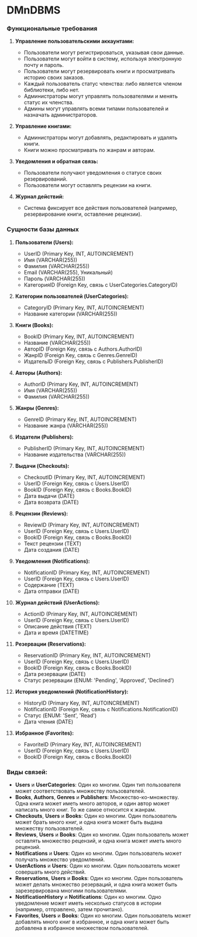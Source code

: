# DMnDBMS
### Функциональные требования
1. **Управление пользовательскими аккаунтами:**
   - Пользователи могут регистрироваться, указывая свои данные.
   - Пользователи могут войти в систему, используя электронную почту и пароль.
   - Пользователи могут резервировать книги и просматривать историю своих заказов.
   - Каждый пользователь статус членства: либо является членом библиотеки, либо нет.
   - Администраторы могут управлять пользователями и менять статус их членства.
   - Админы могут управлять всеми типами пользователей и назначать администраторов.
  
2. **Управление книгами:**
   - Администраторы могут добавлять, редактировать и удалять книги.
   - Книги можно просматривать по жанрам и авторам.

3. **Уведомления и обратная связь:**
   - Пользователи получают уведомления о статусе своих резервирований.
   - Пользователи могут оставлять рецензии на книги.
   
4. **Журнал действий:**
   - Система фиксирует все действия пользователей (например, резервирование книги, оставление рецензии).

### Сущности базы данных
1. **Пользователи (Users):**
   - UserID (Primary Key, INT, AUTOINCREMENT)
   - Имя (VARCHAR(255))
   - Фамилия (VARCHAR(255))
   - Email (VARCHAR(255), Уникальный)
   - Пароль (VARCHAR(255))
   - КатегорияID (Foreign Key, связь с UserCategories.CategoryID)

2. **Категории пользователей (UserCategories):**
   - CategoryID (Primary Key, INT, AUTOINCREMENT)
   - Название категории (VARCHAR(255))

3. **Книги (Books):**
   - BookID (Primary Key, INT, AUTOINCREMENT)
   - Название (VARCHAR(255))
   - АвторID (Foreign Key, связь с Authors.AuthorID)
   - ЖанрID (Foreign Key, связь с Genres.GenreID)
   - ИздательID (Foreign Key, связь с Publishers.PublisherID)

4. **Авторы (Authors):**
   - AuthorID (Primary Key, INT, AUTOINCREMENT)
   - Имя (VARCHAR(255))
   - Фамилия (VARCHAR(255))

5. **Жанры (Genres):**
   - GenreID (Primary Key, INT, AUTOINCREMENT)
   - Название жанра (VARCHAR(255))

6. **Издатели (Publishers):**
   - PublisherID (Primary Key, INT, AUTOINCREMENT)
   - Название издательства (VARCHAR(255))

7. **Выдачи (Checkouts):**
   - CheckoutID (Primary Key, INT, AUTOINCREMENT)
   - UserID (Foreign Key, связь с Users.UserID)
   - BookID (Foreign Key, связь с Books.BookID)
   - Дата выдачи (DATE)
   - Дата возврата (DATE)

8. **Рецензии (Reviews):**
   - ReviewID (Primary Key, INT, AUTOINCREMENT)
   - UserID (Foreign Key, связь с Users.UserID)
   - BookID (Foreign Key, связь с Books.BookID)
   - Текст рецензии (TEXT)
   - Дата создания (DATE)

9. **Уведомления (Notifications):**
   - NotificationID (Primary Key, INT, AUTOINCREMENT)
   - UserID (Foreign Key, связь с Users.UserID)
   - Содержание (TEXT)
   - Дата отправки (DATE)

10. **Журнал действий (UserActions):**
    - ActionID (Primary Key, INT, AUTOINCREMENT)
    - UserID (Foreign Key, связь с Users.UserID)
    - Описание действия (TEXT)
    - Дата и время (DATETIME)

11. **Резервации (Reservations):**
    - ReservationID (Primary Key, INT, AUTOINCREMENT)
    - UserID (Foreign Key, связь с Users.UserID)
    - BookID (Foreign Key, связь с Books.BookID)
    - Дата резервации (DATE)
    - Статус резервации (ENUM: 'Pending', 'Approved', 'Declined')

12. **История уведомлений (NotificationHistory):**
    - HistoryID (Primary Key, INT, AUTOINCREMENT)
    - NotificationID (Foreign Key, связь с Notifications.NotificationID)
    - Статус (ENUM: 'Sent', 'Read')
    - Дата чтения (DATE)

13. **Избранное (Favorites):**
    - FavoriteID (Primary Key, INT, AUTOINCREMENT)
    - UserID (Foreign Key, связь с Users.UserID)
    - BookID (Foreign Key, связь с Books.BookID)

### Виды связей:
- **Users** и **UserCategories**: Один ко многим. Один тип пользователя может соответствовать множеству пользователей.
- **Books**, **Authors**, **Genres** и **Publishers**: Множество-ко-множеству. Одна книга может иметь много авторов, и один автор может написать много книг. То же самое относится к жанрам.
- **Checkouts**, **Users** и **Books**: Один ко многим. Один пользователь может брать много книг, и одна книга может быть выдана множеству пользователей.
- **Reviews**, **Users** и **Books**: Один ко многим. Один пользователь может оставлять множество рецензий, и одна книга может иметь много рецензий.
- **Notifications** и **Users**: Один ко многим. Один пользователь может получать множество уведомлений.
- **UserActions** и **Users**: Один ко многим. Один пользователь может совершать много действий.
- **Reservations**, **Users** и **Books**: Один ко многим. Один пользователь может делать множество резерваций, и одна книга может быть зарезервирована многими пользователями.
- **NotificationHistory** и **Notifications**: Один ко многим. Одно уведомление может иметь несколько статусов в истории (например, отправлено, затем прочитано).
- **Favorites**, **Users** и **Books**: Один ко многим. Один пользователь может добавлять много книг в избранное, и одна книга может быть добавлена в избранное множеством пользователей.
